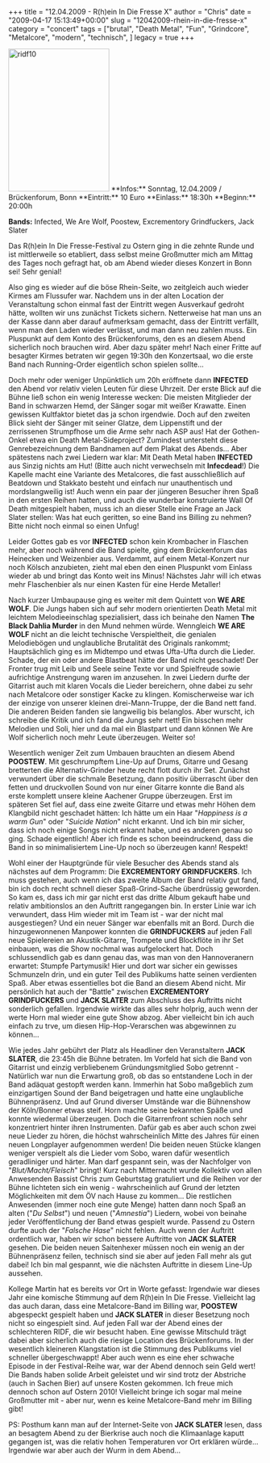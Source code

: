 +++
title = "12.04.2009 - R(h)ein In Die Fresse X"
author = "Chris"
date = "2009-04-17 15:13:49+00:00"
slug = "12042009-rhein-in-die-fresse-x"
category = "concert"
tags = ["brutal", "Death Metal", "Fun", "Grindcore", "Metalcore", "modern", "technisch", ]
legacy = true
+++

<img src="images//2009/04/ridf10.jpg" alt="ridf10" title="ridf10" width="200" height="283" class="coverImg" />
**Infos:**
Sonntag, 12.04.2009 / Brückenforum, Bonn
**Eintritt:** 10 Euro
**Einlass:** 18:30h
**Beginn:** 20:00h

**Bands:**
Infected, We Are Wolf, Poostew, Excrementory Grindfuckers, Jack Slater

Das R(h)ein In Die Fresse-Festival zu Ostern ging in die zehnte Runde und ist mittlerweile so etabliert, dass selbst meine Großmutter mich am Mittag des Tages noch gefragt hat, ob am Abend wieder dieses Konzert in Bonn sei! Sehr genial!

Also ging es wieder auf die böse Rhein-Seite, wo zeitgleich auch wieder Kirmes am Flussufer war. Nachdem uns in der alten Location der Veranstaltung schon einmal fast der Eintritt wegen Ausverkauf gedroht hätte, wollten wir uns zunächst Tickets sichern. Netterweise hat man uns an der Kasse dann aber darauf aufmerksam gemacht, dass der Eintritt verfällt, wenn man den Laden wieder verlässt, und man dann neu zahlen muss. Ein Pluspunkt auf dem Konto des Brückenforums, den es an diesem Abend sicherlich noch brauchen wird. Aber dazu später mehr! Nach einer Fritte auf besagter Kirmes betraten wir gegen 19:30h den Konzertsaal, wo die erste Band nach Running-Order eigentlich schon spielen sollte...

Doch mehr oder weniger Unpünktlich um 20h eröffnete dann **INFECTED** den Abend vor relativ vielen Leuten für diese Uhrzeit. Der erste Blick auf die Bühne ließ schon ein wenig Interesse wecken: Die meisten Mitglieder der Band in schwarzen Hemd, der Sänger sogar mit weißer Krawatte. Einen gewissen Kultfaktor bietet das ja schon irgendwie. Doch auf den zweiten Blick sieht der Sänger mit seiner Glatze, dem Lippenstift und der zerrissenen Strumpfhose um die Arme sehr nach ASP aus! Hat der Gothen-Onkel etwa ein Death Metal-Sideproject? Zumindest untersteht diese Genrebezeichnung dem Bandnamen auf dem Plakat des Abends... Aber spätestens nach zwei Liedern war klar: Mit Death Metal haben **INFECTED** aus Sinzig nichts am Hut! (Bitte auch nicht verwechseln mit **Infecdead**!) Die Kapelle macht eine Variante des Metalcores, die fast ausschließlich auf Beatdown und Stakkato besteht und einfach nur unauthentisch und mordslangweilig ist! Auch wenn ein paar der jüngeren Besucher ihren Spaß in den ersten Reihen hatten, und auch die wunderbar konstruierte Wall Of Death mitgespielt haben, muss ich an dieser Stelle eine Frage an Jack Slater stellen: Was hat euch geritten, so eine Band ins Billing zu nehmen? Bitte nicht noch einmal so einen Unfug!

Leider Gottes gab es vor **INFECTED** schon kein Krombacher in Flaschen mehr, aber noch während die Band spielte, ging dem Brückenforum das Heinecken und Weizenbier aus. Verdammt, auf einem Metal-Konzert nur noch Kölsch anzubieten, zieht mal eben den einen Pluspunkt vom Einlass wieder ab und bringt das Konto weit ins Minus! Nächstes Jahr will ich etwas mehr Flaschenbier als nur einen Kasten für eine Herde Metaller!

Nach kurzer Umbaupause ging es weiter mit dem Quintett von **WE ARE WOLF**. Die Jungs haben sich auf sehr modern orientierten Death Metal mit leichtem Melodieeinschlag spezialisiert, dass ich beinahe den Namen **The Black Dahlia Murder** in den Mund nehmen würde. Wenngleich **WE ARE WOLF** nicht an die leicht technische Verspieltheit, die genialen Melodiebögen und unglaubliche Brutalität des Originals rankommt; Hauptsächlich ging es im Midtempo und etwas Ufta-Ufta durch die Lieder. Schade, der ein oder andere Blastbeat hätte der Band nicht geschadet! Der Fronter trug mit Leib und Seele seine Texte vor und Spielfreude sowie aufrichtige Anstrengung waren im anzusehen. In zwei Liedern durfte der Gitarrist auch mit klaren Vocals die Lieder bereichern, ohne dabei zu sehr nach Metalcore oder sonstiger Kacke zu klingen. Komischerweise war ich der einzige von unserer kleinen drei-Mann-Truppe, der die Band nett fand. Die anderen Beiden fanden sie langweilig bis belanglos. Aber wurscht, ich schreibe die Kritik und ich fand die Jungs sehr nett! Ein bisschen mehr Melodien und Soli, hier und da mal ein Blastpart und dann können We Are Wolf sicherlich noch mehr Leute überzeugen. Weiter so!

Wesentlich weniger Zeit zum Umbauen brauchten an diesem Abend **POOSTEW**. Mit geschrumpftem Line-Up auf Drums, Gitarre und Gesang bretterten die Alternativ-Grinder heute recht flott durch ihr Set. Zunächst verwundert über die schmale Besetzung, dann positiv überrascht über den fetten und druckvollen Sound von nur einer Gitarre konnte die Band als erste komplett unsere kleine Aachener Gruppe überzeugen. Erst im späteren Set fiel auf, dass eine zweite Gitarre und etwas mehr Höhen dem Klangbild nicht geschadet hätten: Ich hätte um ein Haar "_Happiness is a warm Gun_" oder "_Suicide Nation_" nicht erkannt. Und ich bin mir sicher, dass ich noch einige Songs nicht erkannt habe, und es anderen genau so ging. Schade eigentlich! Aber ich finde es schon beeindruckend, dass die Band in so minimalisiertem Line-Up noch so überzeugen kann! Respekt!

Wohl einer der Hauptgründe für viele Besucher des Abends stand als nächstes auf dem Programm: Die **EXCREMENTORY GRINDFUCKERS**. Ich muss gestehen, auch wenn ich das zweite Album der Band relativ gut fand, bin ich doch recht schnell dieser Spaß-Grind-Sache überdrüssig geworden. So kam es, dass ich mir gar nicht erst das dritte Album gekauft habe und relativ ambitionslos an den Auftritt rangegangen bin. In erster Linie war ich verwundert, dass Him wieder mit im Team ist - war der nicht mal ausgestiegen? Und ein neuer Sänger war ebenfalls mit an Bord. Durch die hinzugewonnenen Manpower konnten die **GRINDFUCKERS** auf jeden Fall neue Spielereien an Akustik-Gitarre, Trompete und Blockflöte in ihr Set einbauen, was die Show nochmal was aufgelockert hat. Doch schlussendlich gab es dann genau das, was man von den Hannoveranern erwartet: Stumpfe Partymusik! Hier und dort war sicher ein gewisses Schmunzeln drin, und ein guter Teil des Publikums hatte seinen verdienten Spaß. Aber etwas essentielles bot die Band an diesem Abend nicht. Mir persönlich hat auch der "Battle" zwischen **EXCREMENTORY GRINDFUCKERS** und **JACK SLATER** zum Abschluss des Auftritts nicht sonderlich gefallen. Irgendwie wirkte das alles sehr holprig, auch wenn der werte Horn mal wieder eine gute Show abzog. Aber vielleicht bin ich auch einfach zu trve, um diesen Hip-Hop-Verarschen was abgewinnen zu können...

Wie jedes Jahr gebührt der Platz als Headliner den Veranstaltern **JACK SLATER**, die 23:45h die Bühne betraten. Im Vorfeld hat sich die Band von Gitarrist und einzig verbliebenem Gründungsmitglied Sobo getrennt - Natürlich war nun die Erwartung groß, ob das so entstandene Loch in der Band adäquat gestopft werden kann. Immerhin hat Sobo maßgeblich zum einzigartigen Sound der Band beigetragen und hatte eine unglaubliche Bühnenpräsenz. Und auf Grund diverser Umstände war die Bühnenshow der Köln/Bonner etwas steif. Horn machte seine bekannten Späße und konnte wiedermal überzeugen. Doch die Gitarrenfront schien noch sehr konzentriert hinter ihren Instrumenten. Dafür gab es aber auch schon zwei neue Lieder zu hören, die höchst wahrscheinlich Mitte des Jahres für einen neuen Longplayer aufgenommen werden! Die beiden neuen Stücke klangen weniger verspielt als die Lieder vom Sobo, waren dafür wesentlich geradliniger und härter. Man darf gespannt sein, was der Nachfolger von "_Blut/Macht/Fleisch_" bringt!
Kurz nach Mitternacht wurde Kollektiv von allen Anwesenden Bassist Chris zum Geburtstag gratuliert und die Reihen vor der Bühne lichteten sich ein wenig - wahrscheinlich auf Grund der letzten Möglichkeiten mit dem ÖV nach Hause zu kommen... Die restlichen Anwesenden (immer noch eine gute Menge) hatten dann noch Spaß an alten ("_Du Selbst_") und neuen ("_Amnestia_") Liedern, wobei von beinahe jeder Veröffentlichung der Band etwas gespielt wurde. Passend zu Ostern durfte auch der "_Falsche Hase_" nicht fehlen.
Auch wenn der Auftritt ordentlich war, haben wir schon bessere Auftritte von **JACK SLATER** gesehen. Die beiden neuen Saitenhexer müssen noch ein wenig an der Bühnenpräsenz feilen, technisch sind sie aber auf jeden Fall mehr als gut dabei! Ich bin mal gespannt, wie die nächsten Auftritte in diesem Line-Up aussehen.

Kollege Martin hat es bereits vor Ort in Worte gefasst: Irgendwie war dieses Jahr eine komische Stimmung auf dem R(h)ein In Die Fresse. Vielleicht lag das auch daran, dass eine Metalcore-Band im Billing war, **POOSTEW** abgespeckt gespielt haben und **JACK SLATER** in dieser Besetzung noch nicht so eingespielt sind. Auf jeden Fall war der Abend eines der schlechteren RIDF, die wir besucht haben. Eine gewisse Mitschuld trägt dabei aber sicherlich auch die riesige Location des Brückenforums. In der wesentlich kleineren Klangstation ist die Stimmung des Publikums viel schneller übergeschwappt!
Aber auch wenn es eine eher schwache Episode in der Festival-Reihe war, war der Abend dennoch sein Geld wert! Die Bands haben solide Arbeit geleistet und wir sind trotz der Abstriche (auch in Sachen Bier) auf unsere Kosten gekommen.
Ich freue mich dennoch schon auf Ostern 2010! Vielleicht bringe ich sogar mal meine Großmutter mit - aber nur, wenn es keine Metalcore-Band mehr im Billing gibt!

PS: Posthum kann man auf der Internet-Seite von **JACK SLATER** lesen, dass an besagtem Abend zu der Bierkrise auch noch die Klimaanlage kaputt gegangen ist, was die relativ hohen Temperaturen vor Ort erklären würde... Irgendwie war aber auch der Wurm in dem Abend...
